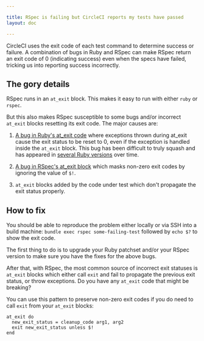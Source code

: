 ```yaml
---

title: RSpec is failing but CircleCI reports my tests have passed
layout: doc

---
```


CircleCI uses the exit code of each test command to determine success or
failure. A combination of bugs in Ruby and RSpec can make RSpec return an
exit code of 0 (indicating success) even when the specs have failed, tricking
us into reporting success incorrectly.

## The gory details

RSpec runs in an `at_exit` block. This makes it easy to run with
either `ruby` or `rspec`.

But this also makes RSpec susceptible to some bugs and/or incorrect
`at_exit` blocks resetting its exit code.
The major causes are:

1.  [A bug in Ruby's at_exit code](http://bugs.ruby-lang.org/issues/5218)
where exceptions thrown during at_exit cause the exit status to be reset
to 0, even if the exception is handled inside the `at_exit`
block. This bug has been difficult to truly squash and has appeared in
[several Ruby versions](https://gist.github.com/gordonsyme/8062293)
over time.

2.  [A bug in RSpec's at_exit block](https://github.com/rspec/rspec-core/pull/569)
which masks non-zero exit codes by ignoring the value of `$!`.

3.  `at_exit` blocks added by the code under test which don't
propagate the exit status properly.

## How to fix

You should be able to reproduce the problem either locally or via SSH into a
build machine:
`bundle exec rspec some-failing-test` followed by `echo
$?` to show the exit code.

The first thing to do is to upgrade your Ruby patchset and/or your RSpec
version to make sure you have the fixes for the above bugs.

After that, with RSpec, the most common source of incorrect exit statuses is
`at_exit` blocks which either call `exit` and fail to
propagate the previous exit status, or throw exceptions. Do you have any
`at_exit` code that might be breaking?

You can use this pattern to preserve non-zero exit codes if you do need to
call `exit` from your `at_exit` blocks:

```
at_exit do
  new_exit_status = cleanup_code arg1, arg2
  exit new_exit_status unless $!
end
```
